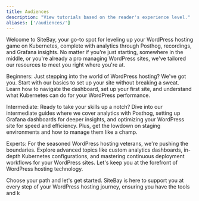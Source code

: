 ```yaml
---
title: Audiences
description: "View tutorials based on the reader's experience level."
aliases: ['/audiences/']
---
```


Welcome to SiteBay, your go-to spot for leveling up your WordPress hosting game on Kubernetes, complete with analytics through Posthog, recordings, and Grafana insights. No matter if you're just starting, somewhere in the middle, or you're already a pro managing WordPress sites, we've tailored our resources to meet you right where you're at.

Beginners: Just stepping into the world of WordPress hosting? We've got you. Start with our basics to set up your site without breaking a sweat. Learn how to navigate the dashboard, set up your first site, and understand what Kubernetes can do for your WordPress performance.

Intermediate: Ready to take your skills up a notch? Dive into our intermediate guides where we cover analytics with Posthog, setting up Grafana dashboards for deeper insights, and optimizing your WordPress site for speed and efficiency. Plus, get the lowdown on staging environments and how to manage them like a champ.

Experts: For the seasoned WordPress hosting veterans, we're pushing the boundaries. Explore advanced topics like custom analytics dashboards, in-depth Kubernetes configurations, and mastering continuous deployment workflows for your WordPress sites. Let's keep you at the forefront of WordPress hosting technology.

Choose your path and let's get started. SiteBay is here to support you at every step of your WordPress hosting journey, ensuring you have the tools and k